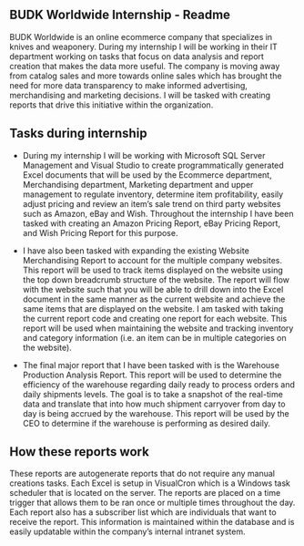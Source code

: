 ## BUDK Worldwide Internship - Readme

BUDK Worldwide is an online ecommerce company that specializes in knives and weaponery. During my internship I will be working in their IT department working on tasks that focus on data analysis and report creation that makes the data more useful. The company is moving away from catalog sales and more towards online sales which has brought the need for more data transparency to make informed advertising, merchandising and marketing decisions. I will be tasked with creating reports that drive this initiative within the organization. 


## Tasks during internship

- During my internship I will be working with Microsoft SQL Server Management and Visual Studio to create programmatically generated Excel documents that will be used by the Ecommerce department, Merchandising department, Marketing department and upper management to regulate inventory, determine item profitability, easily adjust pricing and review an item’s sale trend on third party websites such as Amazon, eBay and Wish. Throughout the internship I have been tasked with creating an Amazon Pricing Report, eBay Pricing Report, and Wish Pricing Report for this purpose.

- I have also been tasked with expanding the existing Website Merchandising Report to account for the multiple company websites. This report will be used to track items displayed on the website using the top down breadcrumb structure of the website. The report will flow with the website such that you will be able to drill down into the Excel document in the same manner as the current website and achieve the same items that are displayed on the website. I am tasked with taking the current report code and creating one report for each website. This report will be used when maintaining the website and tracking inventory and category information (i.e. an item can be in multiple categories on the website). 
 
- The final major report that I have been tasked with is the Warehouse Production Analysis Report. This report will be used to determine the efficiency of the warehouse regarding daily ready to process orders and daily shipments levels. The goal is to take a snapshot of the real-time data and translate that into how much shipment carryover from day to day is being accrued by the warehouse. This report will be used by the CEO to determine if the warehouse is performing as desired daily. 


## How these reports work

These reports are autogenerate reports that do not require any manual creations tasks. Each Excel is setup in VisualCron which is a Windows task scheduler that is located on the server. The reports are placed on a time trigger that allows them to be ran once or multiple times throughout the day. Each report also has a subscriber list which are individuals that want to receive the report. This information is maintained within the database and is easily updatable within the company’s internal intranet system. 
